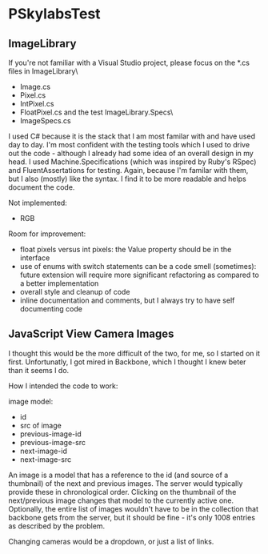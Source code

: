 PSkylabsTest
============

ImageLibrary
----

If you're not familiar with a Visual Studio project, please focus on the *.cs files in ImageLibrary\
 - Image.cs
 - Pixel.cs
 - IntPixel.cs
 - FloatPixel.cs
 and the test ImageLibrary.Specs\
 - ImageSpecs.cs

I used C# because it is the stack that I am most familar with and have used day to day. I'm most confident with the testing tools which I used to drive out the code - although I already had some idea of an overall design in my head.
I used Machine.Specifications (which was inspired by Ruby's RSpec) and FluentAssertations for testing. Again, because I'm familar with them, but I also (mostly) like the syntax. I find it to be more readable and helps document the code.

Not implemented: 
 - RGB

Room for improvement: 
 - float pixels versus int pixels: the Value property should be in the interface
 - use of enums with switch statements can be a code smell (sometimes): future extension will require more significant refactoring as compared to a better implementation
 - overall style and cleanup of code
 - inline documentation and comments, but I always try to have self documenting code

JavaScript View Camera Images
----

I thought this would be the more difficult of the two, for me, so I started on it first.
Unfortunatly, I got mired in Backbone, which I thought I knew beter than it seems I do.

How I intended the code to work:

image model:
 - id
 - src of image
 - previous-image-id
 - previous-image-src
 - next-image-id
 - next-image-src

An image is a model that has a reference to the id (and source of a thumbnail) of the next and previous images. The server would typically provide these in chronological order. Clicking on the thumbnail of the next/previous image changes that model to the currently active one.
Optionally, the entire list of images wouldn't have to be in the collection that backbone gets from the server, but it should be fine - it's only 1008 entries as described by the problem.

Changing cameras would be a dropdown, or just a list of links.